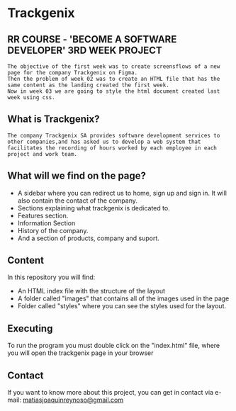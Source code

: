 # Trackgenix
## RR COURSE - 'BECOME A SOFTWARE DEVELOPER' 3RD WEEK PROJECT
```
The objective of the first week was to create screensflows of a new page for the company Trackgenix on Figma.
Then the problem of week 02 was to create an HTML file that has the same content as the landing created the first week.
Now in week 03 we are going to style the html document created last week using css.
```
## What is Trackgenix?
```
The company Trackgenix SA provides software development services to other companies,and has asked us to develop a web system that facilitates the recording of hours worked by each employee in each project and work team.
```

## What will we find on the page?
- A sidebar where you can redirect us to home, sign up and sign in. It will also contain the contact of the company.
- Sections explaining what trackgenix is dedicated to.
- Features section.
- Information Section
- History of the company. 
- And a section of products, company and suport.

## Content
In this repository you will find:

- An HTML index file with the structure of the layout
- A folder called "images" that contains all of the images used in the page
- Folder called "styles" where you can see the styles used for the layout.

## Executing

To run the program you must double click on the "index.html" file, where you will open the trackgenix page in your browser


## Contact
If you want to know more about this project, you can get in contact via e-mail: matiasjoaquinreynoso@gmail.com
